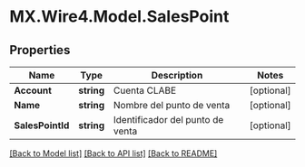 # MX.Wire4.Model.SalesPoint
## Properties

Name | Type | Description | Notes
------------ | ------------- | ------------- | -------------
**Account** | **string** | Cuenta CLABE | [optional] 
**Name** | **string** | Nombre del punto de venta | [optional] 
**SalesPointId** | **string** | Identificador del punto de venta | [optional] 

[[Back to Model list]](../README.md#documentation-for-models) [[Back to API list]](../README.md#documentation-for-api-endpoints) [[Back to README]](../README.md)

